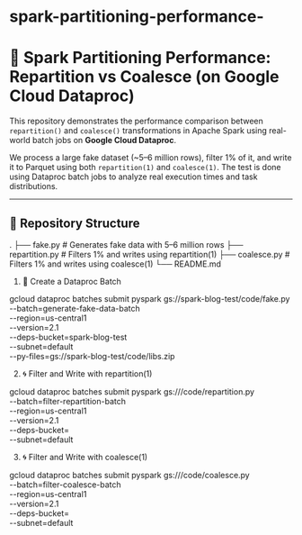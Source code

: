 # spark-partitioning-performance-
# 🚀 Spark Partitioning Performance: Repartition vs Coalesce (on Google Cloud Dataproc)

This repository demonstrates the performance comparison between `repartition()` and `coalesce()` transformations in Apache Spark using real-world batch jobs on **Google Cloud Dataproc**.

We process a large fake dataset (~5–6 million rows), filter 1% of it, and write it to Parquet using both `repartition(1)` and `coalesce(1)`. The test is done using Dataproc batch jobs to analyze real execution times and task distributions.

---

## 📁 Repository Structure


.
├── fake.py         # Generates fake data with 5–6 million rows
├── repartition.py   # Filters 1% and writes using repartition(1)
├── coalesce.py      # Filters 1% and writes using coalesce(1)
└── README.md


1. 🔧 Create a Dataproc Batch

gcloud dataproc batches submit pyspark gs://spark-blog-test/code/fake.py \
  --batch=generate-fake-data-batch \
  --region=us-central1 \
  --version=2.1 \
  --deps-bucket=spark-blog-test \
  --subnet=default \
  --py-files=gs://spark-blog-test/code/libs.zip

2. 🌀 Filter and Write with repartition(1)

gcloud dataproc batches submit pyspark gs://<your-bucket-name>/code/repartition.py \
  --batch=filter-repartition-batch \
  --region=us-central1 \
  --version=2.1 \
  --deps-bucket=<your-bucket-name> \
  --subnet=default

3. 🌀 Filter and Write with coalesce(1)

gcloud dataproc batches submit pyspark gs://<your-bucket-name>/code/coalesce.py \
  --batch=filter-coalesce-batch \
  --region=us-central1 \
  --version=2.1 \
  --deps-bucket=<your-bucket-name> \
  --subnet=default




